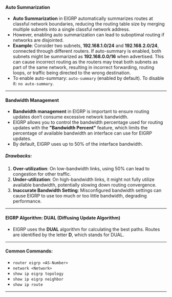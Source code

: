 #### **Auto Summarization**

- **Auto Summarization** in EIGRP automatically summarizes routes at classful network boundaries, reducing the routing table size by merging multiple subnets into a single classful network address.
- However, enabling auto summarization can lead to suboptimal routing if networks are disjointed.
- **Example**: Consider two subnets, **192.168.1.0/24** and **192.168.2.0/24**, connected through different routers. If auto-summary is enabled, both subnets might be summarized as **192.168.0.0/16** when advertised. This can cause incorrect routing as the routers may treat both subnets as part of the same network, resulting in incorrect forwarding, routing loops, or traffic being directed to the wrong destination.
- To enable auto-summary: `auto-summary` (enabled by default). To disable it: `no auto-summary`.

---

#### **Bandwidth Management**

- **Bandwidth management** in EIGRP is important to ensure routing updates don’t consume excessive network bandwidth.
- EIGRP allows you to control the bandwidth percentage used for routing updates with the **"Bandwidth Percent"** feature, which limits the percentage of available bandwidth an interface can use for EIGRP updates.
- By default, EIGRP uses up to 50% of the interface bandwidth.

##### **Drawbacks**:

1. **Over-utilization**: On low-bandwidth links, using 50% can lead to congestion for other traffic.
2. **Under-utilization**: On high-bandwidth links, it might not fully utilize available bandwidth, potentially slowing down routing convergence.
3. **Inaccurate Bandwidth Setting**: Misconfigured bandwidth settings can cause EIGRP to use too much or too little bandwidth, degrading performance.

---

#### **EIGRP Algorithm: DUAL (Diffusing Update Algorithm)**

- EIGRP uses the **DUAL** algorithm for calculating the best paths. Routes are identified by the letter **D**, which stands for DUAL.

---

#### **Common Commands**:

- `router eigrp <AS-Number>`
- `network <Network>`
- `show ip eigrp topology`
- `show ip eigrp neighbor`
- `show ip route`

---

